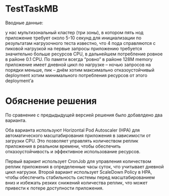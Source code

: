 # TestTaskMB

Вводные данные:

у нас мультизональный кластер (три зоны), в котором пять нод
приложение требует около 5-10 секунд для инициализации
по результатам нагрузочного теста известно, что 4 пода справляются с пиковой нагрузкой
на первые запросы приложению требуется значительно больше ресурсов CPU, в дальнейшем потребление ровное в районе 0.1 CPU. По памяти всегда “ровно” в районе 128M memory
приложение имеет дневной цикл по нагрузке – ночью запросов на порядки меньше, пик – днём
хотим максимально отказоустойчивый deployment
хотим минимального потребления ресурсов от этого deployment’а


#  Обяснение решения
По сравнение с предыдыдущей версией решения было добавлдено два варианта.

Оба варианта используют Horizontal Pod Autoscaler (HPA) для автоматического масштабирования приложения в зависимости от загрузки CPU. Это позволяет управлять количеством реплик приложения в реальном времени, чтобы обеспечить отказоустойчивость и эффективное использование ресурсов.

Первый вариант использует CronJob для управления количеством реплик приложения в определенные часы суток, что учитывает дневной цикл нагрузки. Второй вариант использует ScaleDown Policy в HPA, чтобы обеспечить стабильность системы перед масштабированием вниз и избежать резких снижений количества реплик, что может привести к потере доступности приложения.